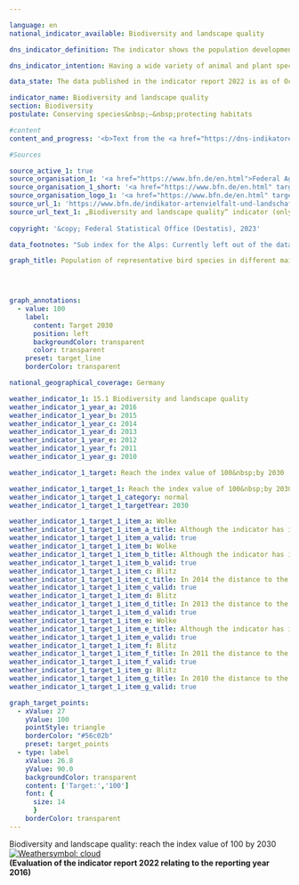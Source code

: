 ```yaml
---

language: en    
national_indicator_available: Biodiversity and landscape quality    

dns_indicator_definition: The indicator shows the population development for 51&nbsp;selected bird species in the form of an index.    

dns_indicator_intention: Having a wide variety of animal and plant species is a fundamental prerequisite for a healthy natural environment and an important foundation for human life. To preserve biodiversity and simultaneously safeguard quality of life for humans, the provisional goal of the Federal Government is an index value of 100&nbsp;by 2030&nbsp;–&nbsp;a target that was originally meant to be achieved by 2015. This target value is currently being reviewed as part of a research project and may be amended in future on the basis of new findings.    

data_state: The data published in the indicator report 2022 is as of Oct 31 2022. The data shown on this platform is updated regularly, so that more current data may be available online than published in the <a href="https://dns-indikatoren.de/en/facts_publications/">indicator report 2022</a>.    

indicator_name: Biodiversity and landscape quality    
section: Biodiversity    
postulate: Conserving species&nbsp;–&nbsp;protecting habitats    

#content     
content_and_progress: '<b>Text from the <a href="https://dns-indikatoren.de/en/facts_publications/">Indicator Report 2022&nbsp;</a></b><br><br>Other species besides birds rely on landscapes with intact, sustainably used habitats, which means that the indicator also indirectly reflects the development of many other species in the landscape and the sustainability of land use.<br><br>The calculations for this indicator are based on changes in the populations of 51&nbsp;bird species, which together represent the most important types of landscape and habitat in Germany: ten species each for the sub-indicators farmland, settlements, inland waters, and coasts and seas, as well as eleven species for forests. The Alpine landscape is not currently taken into account, because of uncertainty of data.<br><br>The population size of each species is calculated annually from the results of bird-monitoring programmes by the Federation of German Avifaunists in cooperation with the Federal Agency for Nature Conservation and is expressed in relation to the target population size. The target value for each species is defined by a panel of experts&nbsp;–&nbsp;initially for 2015. The historical values for 1970&nbsp;and 1975&nbsp;are reconstructed.<br><br>Each sub-indicator represents the arithmetic mean of the degrees of success achieved across the 10&nbsp;or 11&nbsp;selected avian species. The overall indicator is derived from a weighted summation of the sub-indicators. The weighting relates to the proportion of German territory which each main habitat or landscape type covers. On a provisional basis, the target values for the sub-indicators and the overall indicator have been applied unchanged to the 2030&nbsp;target year.<br><br>In 1990, the indicator for biodiversity and landscape quality was significantly lower than the reconstructed values for 1970&nbsp;and 1975. The indicator value stagnated over the last ten reporting years (2006-2016), reaching 70.5&nbsp;% of the target value in 2016&nbsp;compared with 70.2&nbsp;% in 2006. If this trend continues, the goal for 2030&nbsp;will not be achieved.<br><br>During the same period, however, the sub-indicators for the various types of habitat did not follow uniform trajectories. The farmland and coasts and seas sub-indicators fell during the last ten reporting years, to 60.5&nbsp;% and 58.0&nbsp;% of their target values in 2016&nbsp;respectively. The equivalent values in 2006&nbsp;were 68.0&nbsp;% for farmland and 63.2&nbsp;% for coasts and seas.<br><br>In contrast, the forest, settlement and inland-waters sub-indicators moved in a positive direction over the last ten reporting years. The forest sub-indicator reached 87.5&nbsp;% of its target value in 2016, compared with 78.6&nbsp;% in 2006. The settlement sub-indicator rose from 65.1&nbsp;% in 2006&nbsp;to 75.5&nbsp;% in 2016. The figure for inland waters was 75.0&nbsp;% of the target value in 2016, compared with 63.1&nbsp;% in 2006.'        

#Sources    

source_active_1: true
source_organisation_1: '<a href="https://www.bfn.de/en.html">Federal Agency for Nature Conservation</a>'
source_organisation_1_short: '<a href="https://www.bfn.de/en.html" target="_blank">Federal Agency for Nature Conservation</a>'
source_organisation_logo_1: '<a href="https://www.bfn.de/en.html" target="_blank"><img src="https://dns-indikatoren.de/public/OrgImgEn/bfn.png" alt="Federal Agency for Nature Conservation" title=" Click here to visit the homepage of the organizationFederal Agency for Nature Conservation" style="height:60px; width:148px; border: transparent"/></a>'
source_url_1: 'https://www.bfn.de/indikator-artenvielfalt-und-landschaftsqualitaet'
source_url_text_1: „Biodiversity and landscape quality“ indicator (only available in German)
    
copyright: '&copy; Federal Statistical Office (Destatis), 2023'    

data_footnotes: "Sub index for the Alps: Currently left out of the data set.<br>• Sub index for inland waters and for seas: extrapolated data for single years.<br>• The indicator will not be updated beyond 2016.<br>• As part of a research project the indicator will be revised and the target value adjusted."    

graph_title: Population of representative bird species in different main habitats and landscape types    

    


graph_annotations:
  - value: 100
    label:
      content: Target 2030
      position: left
      backgroundColor: transparent
      color: transparent
    preset: target_line
    borderColor: transparent        

national_geographical_coverage: Germany    

weather_indicator_1: 15.1 Biodiversity and landscape quality
weather_indicator_1_year_a: 2016
weather_indicator_1_year_b: 2015
weather_indicator_1_year_c: 2014
weather_indicator_1_year_d: 2013
weather_indicator_1_year_e: 2012
weather_indicator_1_year_f: 2011
weather_indicator_1_year_g: 2010

weather_indicator_1_target: Reach the index value of 100&nbsp;by 2030

weather_indicator_1_target_1: Reach the index value of 100&nbsp;by 2030
weather_indicator_1_target_1_category: normal
weather_indicator_1_target_1_targetYear: 2030

weather_indicator_1_target_1_item_a: Wolke
weather_indicator_1_target_1_item_a_title: Although the indicator has in 2016 been moving in the desired direction toward the target, if the trend had to continued, the target would have been missed in the target year by more than 20% of the difference between the target value and the value at that time.
weather_indicator_1_target_1_item_a_valid: true
weather_indicator_1_target_1_item_b: Wolke
weather_indicator_1_target_1_item_b_title: Although the indicator has in 2015 been moving in the desired direction toward the target, if the trend had to continued, the target would have been missed in the target year by more than 20% of the difference between the target value and the value at that time.
weather_indicator_1_target_1_item_b_valid: true
weather_indicator_1_target_1_item_c: Blitz
weather_indicator_1_target_1_item_c_title: In 2014 the distance to the target was constantly high or had increased. Thus, the indicator did not develop in the desired direction.
weather_indicator_1_target_1_item_c_valid: true
weather_indicator_1_target_1_item_d: Blitz
weather_indicator_1_target_1_item_d_title: In 2013 the distance to the target was constantly high or had increased. Thus, the indicator did not develop in the desired direction.
weather_indicator_1_target_1_item_d_valid: true
weather_indicator_1_target_1_item_e: Wolke
weather_indicator_1_target_1_item_e_title: Although the indicator has in 2012 been moving in the desired direction toward the target, if the trend had to continued, the target would have been missed in the target year by more than 20% of the difference between the target value and the value at that time.
weather_indicator_1_target_1_item_e_valid: true
weather_indicator_1_target_1_item_f: Blitz
weather_indicator_1_target_1_item_f_title: In 2011 the distance to the target was constantly high or had increased. Thus, the indicator did not develop in the desired direction.
weather_indicator_1_target_1_item_f_valid: true
weather_indicator_1_target_1_item_g: Blitz
weather_indicator_1_target_1_item_g_title: In 2010 the distance to the target was constantly high or had increased. Thus, the indicator did not develop in the desired direction.
weather_indicator_1_target_1_item_g_valid: true    

graph_target_points:
  - xValue: 27
    yValue: 100
    pointStyle: triangle
    borderColor: "#56c02b"
    preset: target_points
  - type: label
    xValue: 26.8
    yValue: 90.0
    backgroundColor: transparent
    content: ['Target:','100']
    font: {
      size: 14
      }
    borderColor: transparent    
---
```



<div>
  <div class="my-header">
    <label class="default">Biodiversity and landscape quality: reach the index value of 100&nbsp;by 2030
      <a href="https://dns-indikatoren.de/en/status"><img src="https://g205sdgs.github.io/sdg-indicators/public/Wettersymbole/Wolke.png" title="Although the indicator has in 2016 been moving in the desired direction toward the target, if the trend had to continued, the target would have been missed in the target year by more than 20% of the difference between the target value and the value at that time." alt="Weathersymbol: cloud"/>
      </a>
    </label>
  </div>
</div>
<div class="my-header-note">
  <label class="default"><b>(Evaluation of the indicator report 2022 relating to the reporting year 2016)
  </b></label>
</div>